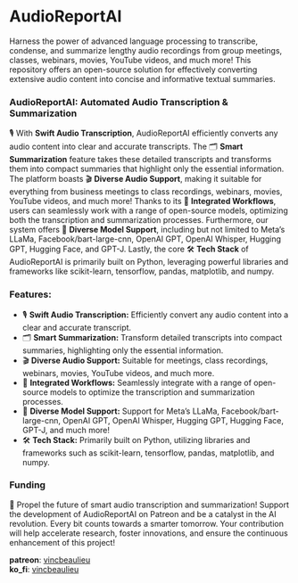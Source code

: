 # AudioReportAI  

Harness the power of advanced language processing to transcribe, condense, and summarize lengthy audio recordings from group meetings, classes, webinars, movies, YouTube videos, and much more! This repository offers an open-source solution for effectively converting extensive audio content into concise and informative textual summaries.
  
### AudioReportAI: Automated Audio Transcription & Summarization

🎙️ With **Swift Audio Transcription**, AudioReportAI efficiently converts any audio content into clear and accurate transcripts. The 🗂️ **Smart Summarization** feature takes these detailed transcripts and transforms them into compact summaries that highlight only the essential information. The platform boasts 🎬 **Diverse Audio Support**, making it suitable for everything from business meetings to class recordings, webinars, movies, YouTube videos, and much more! Thanks to its 🔗 **Integrated Workflows**, users can seamlessly work with a range of open-source models, optimizing both the transcription and summarization processes. Furthermore, our system offers 🧠 **Diverse Model Support**, including but not limited to Meta’s LLaMa, Facebook/bart-large-cnn, OpenAI GPT, OpenAI Whisper, Hugging GPT, Hugging Face, and GPT-J. Lastly, the core 🛠️ **Tech Stack** of AudioReportAI is primarily built on Python, leveraging powerful libraries and frameworks like scikit-learn, tensorflow, pandas, matplotlib, and numpy.
  
### Features:  
  
* 🎙️ **Swift Audio Transcription:** Efficiently convert any audio content into a clear and accurate transcript.  
* 🗂️ **Smart Summarization:** Transform detailed transcripts into compact summaries, highlighting only the essential information.  
* 🎬 **Diverse Audio Support:** Suitable for meetings, class recordings, webinars, movies, YouTube videos, and much more.  
* 🔗 **Integrated Workflows:** Seamlessly integrate with a range of open-source models to optimize the transcription and summarization processes.  
* 🧠 **Diverse Model Support:** Support for Meta’s LLaMa, Facebook/bart-large-cnn, OpenAI GPT, OpenAI Whisper, Hugging GPT, Hugging Face, GPT-J, and much more!  
* 🛠️ **Tech Stack:** Primarily built on Python, utilizing libraries and frameworks such as scikit-learn, tensorflow, pandas, matplotlib, and numpy.  
  
### Funding  
🚀 Propel the future of smart audio transcription and summarization! Support the development of AudioReportAI on Patreon and be a catalyst in the AI revolution. Every bit counts towards a smarter tomorrow. Your contribution will help accelerate research, foster innovations, and ensure the continuous enhancement of this project!
  
**patreon**: [vincbeaulieu](https://www.patreon.com/vincbeaulieu)  
**ko_fi**: [vincbeaulieu](https://ko-fi.com/vincbeaulieu)
